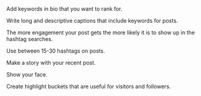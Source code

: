Add keywords in bio that you want to rank for.

Write long and descriptive captions that include keywords for posts.

The more engagement your post gets the more likely it is to show up in the hashtag searches.

Use between 15-30 hashtags on posts.

Make a story with your recent post.

Show your face.

Create highlight buckets that are useful for visitors and followers.
